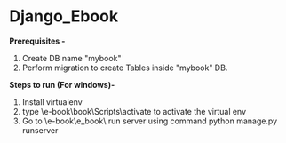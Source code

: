 # Django_Ebook

**Prerequisites -**

1. Create DB name "mybook"
2. Perform migration to create Tables inside "mybook" DB.


**Steps to run (For windows)-**

1. Install virtualenv
2. type \e-book\book\Scripts\activate to activate the virtual env
3. Go to   \e-book\e_book\   run server using command  python manage.py runserver